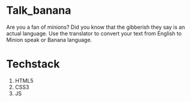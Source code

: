 # Talk_banana
Are you a fan of minions? 
Did you know that the gibberish they say is an actual language. 
Use the translator to convert your text from English to Minion speak or Banana language.

# Techstack
1. HTML5
2. CSS3
3. JS
